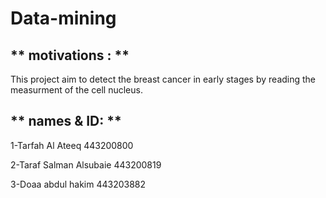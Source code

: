 # Data-mining
## ** motivations : **
This project aim to detect the breast cancer in early stages by reading the measurment of the cell nucleus.

## ** names & ID: **
1-Tarfah Al Ateeq 443200800

2-Taraf Salman Alsubaie 443200819

3-Doaa abdul hakim  443203882

